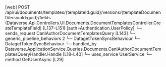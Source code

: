 [web] POST /api/ui/documents/templates/{templateId:guid}/versions/{templateDocumentVersionId:guid}/fields  (Dataverse.Api.Controllers.UI.Documents.DocumentTemplatesController.CreateTemplateField)  [L137–L151] [auth=Authentication.UserPolicy]
  └─ sends_request CanIAuthorDocumentTemplatesQuery [L143]
    └─ generic_pipeline_behaviors 2
      └─ DatagetTokenSyncBehaviour
      └─ DatagetTokenSyncBehaviour
    └─ handled_by Dataverse.ApplicationService.Queries.Documents.CanIAuthorDocumentTemplatesQueryHandler.Handle [L18–L40]
      └─ uses_service UserService
        └─ method GetUserAsync [L29]

